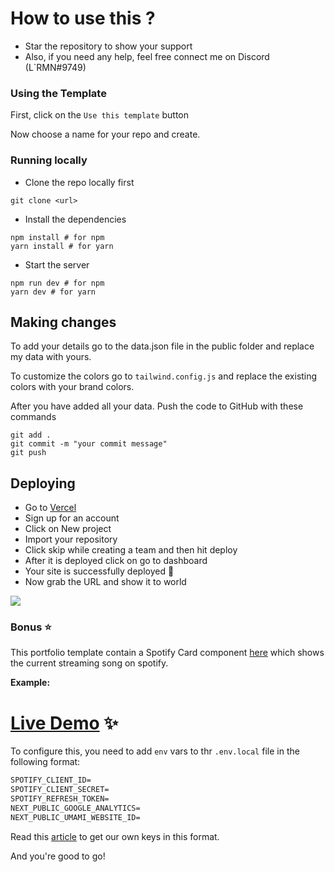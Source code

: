 # How to use this ?

- Star the repository to show your support
- Also, if you need any help, feel free connect me on Discord (L`RMN#9749)

### Using the Template

First, click on the `Use this template` button


Now choose a name for your repo and create.


### Running locally

- Clone the repo locally first

```git
git clone <url>
```

- Install the dependencies

```
npm install # for npm
yarn install # for yarn
```

- Start the server

```
npm run dev # for npm
yarn dev # for yarn
```

## Making changes

To add your details go to the data.json file in the public folder and replace my data with yours.

To customize the colors go to `tailwind.config.js` and replace the existing colors with your brand colors.

After you have added all your data. Push the code to GitHub with these commands

```
git add .
git commit -m "your commit message"
git push
```

## Deploying

- Go to [Vercel](https://vercel.com/dashboard)
- Sign up for an account
- Click on New project
- Import your repository
- Click skip while creating a team and then hit deploy
- After it is deployed click on go to dashboard
- Your site is successfully deployed 🥳
- Now grab the URL and show it to world

![](./public/assests/docs/vercel.png)

### Bonus ⭐

This portfolio template contain a Spotify Card component [here](./pages/api/now-playing.ts) which shows the current streaming song on spotify.

**Example:**

# [Live Demo](https://hi.lrmn.site) :sparkles: 

To configure this, you need to add `env` vars to thr `.env.local` file in the following format:

```txt
SPOTIFY_CLIENT_ID=
SPOTIFY_CLIENT_SECRET=
SPOTIFY_REFRESH_TOKEN=
NEXT_PUBLIC_GOOGLE_ANALYTICS=
NEXT_PUBLIC_UMAMI_WEBSITE_ID=
```

Read this [article](https://leerob.io/blog/spotify-api-nextjs) to get our own keys in this format.

And you're good to go!
